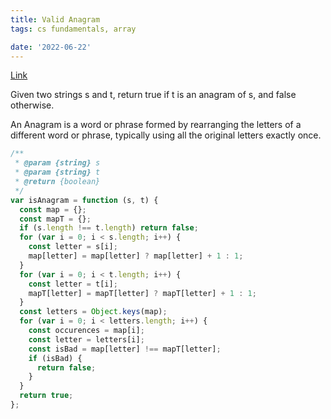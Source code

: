 ```yaml
---
title: Valid Anagram
tags: cs fundamentals, array

date: '2022-06-22'
---
```


[Link](https://leetcode.com/problems/valid-anagram/)

Given two strings s and t, return true if t is an anagram of s, and false otherwise.

An Anagram is a word or phrase formed by rearranging the letters of a different word or phrase, typically using all the original letters exactly once.

```javascript
/**
 * @param {string} s
 * @param {string} t
 * @return {boolean}
 */
var isAnagram = function (s, t) {
  const map = {};
  const mapT = {};
  if (s.length !== t.length) return false;
  for (var i = 0; i < s.length; i++) {
    const letter = s[i];
    map[letter] = map[letter] ? map[letter] + 1 : 1;
  }
  for (var i = 0; i < t.length; i++) {
    const letter = t[i];
    mapT[letter] = mapT[letter] ? mapT[letter] + 1 : 1;
  }
  const letters = Object.keys(map);
  for (var i = 0; i < letters.length; i++) {
    const occurences = map[i];
    const letter = letters[i];
    const isBad = map[letter] !== mapT[letter];
    if (isBad) {
      return false;
    }
  }
  return true;
};
```
